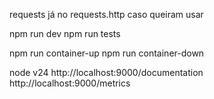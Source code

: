 requests já no requests.http caso queiram usar


npm run dev
npm run tests

npm run container-up
npm run container-down


node v24
http://localhost:9000/documentation
http://localhost:9000/metrics
